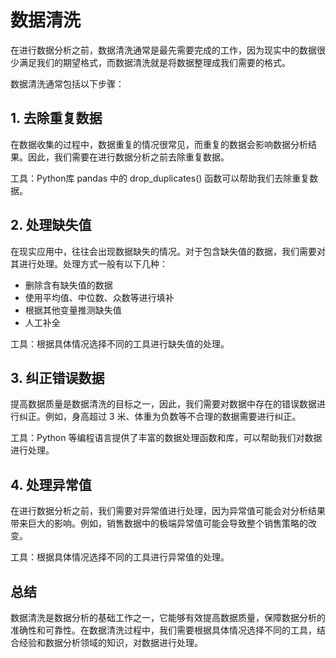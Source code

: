 # 数据清洗

在进行数据分析之前，数据清洗通常是最先需要完成的工作，因为现实中的数据很少满足我们的期望格式，而数据清洗就是将数据整理成我们需要的格式。

数据清洗通常包括以下步骤：

## 1. 去除重复数据

在数据收集的过程中，数据重复的情况很常见，而重复的数据会影响数据分析结果。因此，我们需要在进行数据分析之前去除重复数据。

工具：Python库 pandas 中的 drop_duplicates() 函数可以帮助我们去除重复数据。

## 2. 处理缺失值

在现实应用中，往往会出现数据缺失的情况。对于包含缺失值的数据，我们需要对其进行处理。处理方式一般有以下几种：

- 删除含有缺失值的数据
- 使用平均值、中位数、众数等进行填补
- 根据其他变量推测缺失值
- 人工补全

工具：根据具体情况选择不同的工具进行缺失值的处理。

## 3. 纠正错误数据

提高数据质量是数据清洗的目标之一，因此，我们需要对数据中存在的错误数据进行纠正。例如，身高超过 3 米、体重为负数等不合理的数据需要进行纠正。

工具：Python 等编程语言提供了丰富的数据处理函数和库，可以帮助我们对数据进行处理。

## 4. 处理异常值

在进行数据分析之前，我们需要对异常值进行处理，因为异常值可能会对分析结果带来巨大的影响。例如，销售数据中的极端异常值可能会导致整个销售策略的改变。

工具：根据具体情况选择不同的工具进行异常值的处理。

## 总结

数据清洗是数据分析的基础工作之一，它能够有效提高数据质量，保障数据分析的准确性和可靠性。在数据清洗过程中，我们需要根据具体情况选择不同的工具，结合经验和数据分析领域的知识，对数据进行处理。